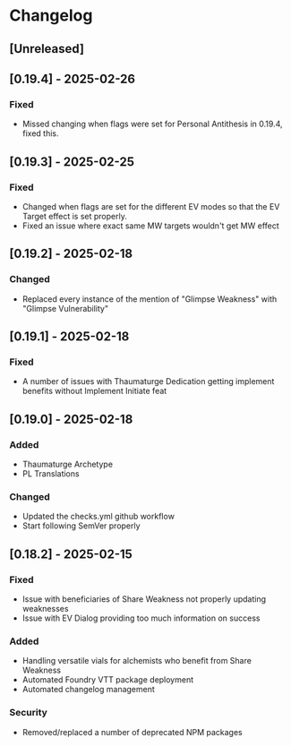# Changelog

## [Unreleased]

## [0.19.4] - 2025-02-26

### Fixed

- Missed changing when flags were set for Personal Antithesis in 0.19.4, fixed this.

## [0.19.3] - 2025-02-25

### Fixed

- Changed when flags are set for the different EV modes so that the EV Target effect is set properly.
- Fixed an issue where exact same MW targets wouldn't get MW effect

## [0.19.2] - 2025-02-18

### Changed

- Replaced every instance of the mention of "Glimpse Weakness" with "Glimpse Vulnerability"

## [0.19.1] - 2025-02-18

### Fixed

- A number of issues with Thaumaturge Dedication getting implement benefits without Implement Initiate feat

## [0.19.0] - 2025-02-18

### Added

- Thaumaturge Archetype
- PL Translations

### Changed

- Updated the checks.yml github workflow
- Start following SemVer properly

## [0.18.2] - 2025-02-15

### Fixed

- Issue with beneficiaries of Share Weakness not properly updating weaknesses
- Issue with EV Dialog providing too much information on success

### Added

- Handling versatile vials for alchemists who benefit from Share Weakness
- Automated Foundry VTT package deployment
- Automated changelog management

### Security

- Removed/replaced a number of deprecated NPM packages
